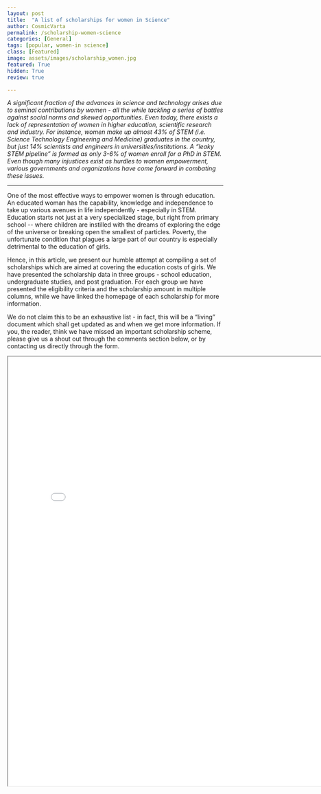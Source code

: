 ```yaml
---
layout: post
title:  "A list of scholarships for women in Science"
author: CosmicVarta
permalink: /scholarship-women-science
categories: [General]
tags: [popular, women-in science]
class: [Featured]
image: assets/images/scholarship_women.jpg
featured: True
hidden: True
review: true

---
```

*A significant fraction of the advances in science and technology arises due to seminal contributions by women - all the while tackling a series of battles against social norms and skewed opportunities. Even today, there exists a lack of representation of women in higher education, scientific research and industry. For instance, women make up almost 43% of STEM (i.e. Science Technology Engineering and Medicine) graduates in the country, but just 14% scientists and engineers in universities/institutions. A “leaky STEM pipeline” is formed as only 3-6% of women enroll for a PhD in STEM. Even though many injustices exist as hurdles to women empowerment, various governments and organizations have come forward in combating these issues.*

---

One of the most effective ways to empower women is through education. An educated woman has the capability, knowledge and independence to take up various avenues in life independently - especially in STEM. Education starts not just at a very specialized stage, but right from primary school -- where children are instilled with the dreams of exploring the edge of the universe or breaking open the smallest of particles. Poverty, the unfortunate condition that plagues a large part of our country is especially detrimental to the education of girls.

Hence, in this article, we present our humble attempt at compiling a set of scholarships which are aimed at covering the education costs of girls. We have presented the scholarship data in three groups - school education, undergraduate studies, and post graduation. For each group we have presented the eligibility criteria and the scholarship amount in multiple columns, while we have linked the homepage of each scholarship for more information.

We do not claim this to be an exhaustive list - in fact, this will be a “living” document which shall get updated as and when we get more information. If you, the reader, think we have missed an important scholarship scheme, please give us a shout out through the comments section below, or by contacting us directly through the form.

<iframe src="../scholarship.html"  width="800" height="1000"></iframe>
